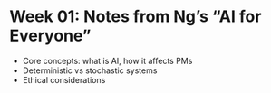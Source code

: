 # Week 01: Notes from Ng’s “AI for Everyone”
- Core concepts: what is AI, how it affects PMs
- Deterministic vs stochastic systems
- Ethical considerations

